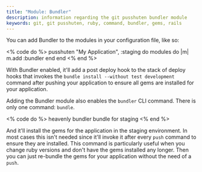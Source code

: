 ```yaml
---
title: "Module: Bundler"
description: information regarding the git pusshuten bundler module
keywords: git, git pusshuten, ruby, command, bundler, gems, rails
---
```


You can add Bundler to the modules in your configuration file, like so:

<% code do %>
pusshuten "My Application", :staging do
  modules do |m|
    m.add :bundler
  end
end
<% end %>

With Bundler enabled, it'll add a post deploy hook to the stack of deploy hooks that invokes the `bundle install --without test development` command after pushing your application to ensure all gems are installed for your application.

Adding the Bundler module also enables the `bundler` CLI command. There is only one command: `bundle`.

<% code do %>
heavenly bundler bundle for staging
<% end %>

And it'll install the gems for the application in the staging environment. In most cases this isn't needed since it'll invoke it after every `push` command to ensure they are installed. This command is particularly useful when you change ruby versions and don't have the gems installed any longer. Then you can just re-bundle the gems for your application without the need of a `push`.